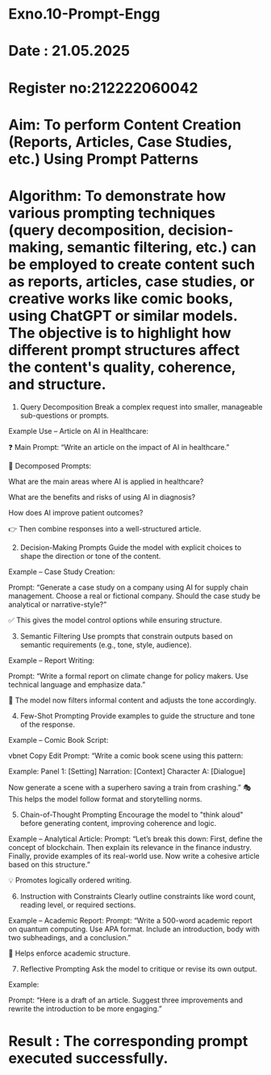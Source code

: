 # Exno.10-Prompt-Engg
# Date : 21.05.2025
# Register no:212222060042
# Aim: To perform Content Creation (Reports, Articles, Case Studies, etc.) Using Prompt Patterns

# Algorithm: To demonstrate how various prompting techniques (query decomposition, decision-making, semantic filtering, etc.) can be employed to create content such as reports, articles, case studies, or creative works like comic books, using ChatGPT or similar models. The objective is to highlight how different prompt structures affect the content's quality, coherence, and structure.

1. Query Decomposition
Break a complex request into smaller, manageable sub-questions or prompts.

Example Use – Article on AI in Healthcare:

❓ Main Prompt: “Write an article on the impact of AI in healthcare.”

🔄 Decomposed Prompts:

What are the main areas where AI is applied in healthcare?

What are the benefits and risks of using AI in diagnosis?

How does AI improve patient outcomes?

👉 Then combine responses into a well-structured article.

2. Decision-Making Prompts
Guide the model with explicit choices to shape the direction or tone of the content.

Example – Case Study Creation:

Prompt: “Generate a case study on a company using AI for supply chain management. Choose a real or fictional company. Should the case study be analytical or narrative-style?”

✅ This gives the model control options while ensuring structure.

3. Semantic Filtering
Use prompts that constrain outputs based on semantic requirements (e.g., tone, style, audience).

Example – Report Writing:

Prompt: “Write a formal report on climate change for policy makers. Use technical language and emphasize data.”

🧠 The model now filters informal content and adjusts the tone accordingly.

4. Few-Shot Prompting
Provide examples to guide the structure and tone of the response.

Example – Comic Book Script:

vbnet
Copy
Edit
Prompt: “Write a comic book scene using this pattern:

Example:
Panel 1: [Setting]
Narration: [Context]
Character A: [Dialogue]

Now generate a scene with a superhero saving a train from crashing.”
🎭 This helps the model follow format and storytelling norms.

5. Chain-of-Thought Prompting
Encourage the model to "think aloud" before generating content, improving coherence and logic.

Example – Analytical Article:
Prompt:
“Let’s break this down: First, define the concept of blockchain. Then explain its relevance in the finance industry. Finally, provide examples of its real-world use. Now write a cohesive article based on this structure.”

💡 Promotes logically ordered writing.

6. Instruction with Constraints
Clearly outline constraints like word count, reading level, or required sections.

Example – Academic Report:
Prompt:
“Write a 500-word academic report on quantum computing. Use APA format. Include an introduction, body with two subheadings, and a conclusion.”

📏 Helps enforce academic structure.

7. Reflective Prompting
Ask the model to critique or revise its own output.

Example:

Prompt: “Here is a draft of an article. Suggest three improvements and rewrite the introduction to be more engaging.”

# Result :  The corresponding prompt executed successfully.
